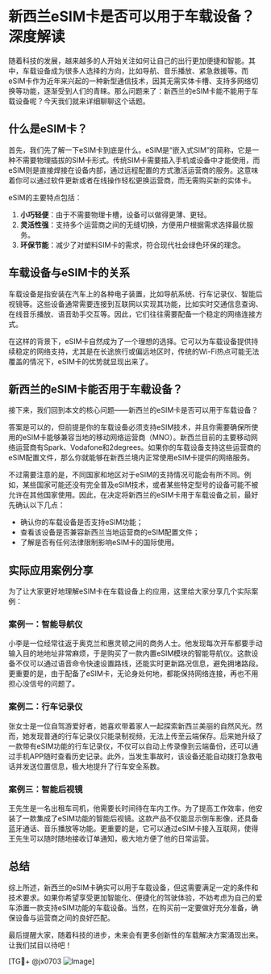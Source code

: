 # 新西兰eSIM卡是否可以用于车载设备？深度解读

随着科技的发展，越来越多的人开始关注如何让自己的出行更加便捷和智能。其中，车载设备成为很多人选择的方向，比如导航、音乐播放、紧急救援等。而eSIM卡作为近年来兴起的一种新型通信技术，因其无需实体卡槽、支持多网络切换等功能，逐渐受到人们的青睐。那么问题来了：新西兰的eSIM卡能不能用于车载设备呢？今天我们就来详细聊聊这个话题。

## 什么是eSIM卡？

首先，我们先了解一下eSIM卡到底是什么。eSIM是“嵌入式SIM”的简称，它是一种不需要物理插拔的SIM卡形式。传统SIM卡需要插入手机或设备中才能使用，而eSIM则是直接焊接在设备内部，通过远程配置的方式激活运营商的服务。这意味着你可以通过软件更新或者在线操作轻松更换运营商，而无需购买新的实体卡。

eSIM的主要特点包括：

1. **小巧轻便**：由于不需要物理卡槽，设备可以做得更薄、更轻。
2. **灵活性强**：支持多个运营商之间的无缝切换，方便用户根据需求选择最优服务。
3. **环保节能**：减少了对塑料SIM卡的需求，符合现代社会绿色环保的理念。

## 车载设备与eSIM卡的关系

车载设备是指安装在汽车上的各种电子装置，比如导航系统、行车记录仪、智能后视镜等。这些设备通常需要连接到互联网以实现其功能，比如实时交通信息查询、在线音乐播放、语音助手交互等。因此，它们往往需要配备一个稳定的网络连接方式。

在这样的背景下，eSIM卡自然成为了一个理想的选择。它可以为车载设备提供持续稳定的网络支持，尤其是在长途旅行或偏远地区时，传统的Wi-Fi热点可能无法覆盖的情况下，eSIM卡的优势就显现出来了。

## 新西兰的eSIM卡能否用于车载设备？

接下来，我们回到本文的核心问题——新西兰的eSIM卡是否可以用于车载设备？

答案是可以的，但前提是你的车载设备必须支持eSIM技术，并且你需要确保所使用的eSIM卡能够兼容当地的移动网络运营商（MNO）。新西兰目前的主要移动网络运营商有Spark、Vodafone和2degrees。如果你的车载设备支持这些运营商的eSIM配置文件，那么你就能够在新西兰境内正常使用eSIM卡提供的网络服务。

不过需要注意的是，不同国家和地区对于eSIM的支持情况可能会有所不同。例如，某些国家可能还没有完全普及eSIM技术，或者某些特定型号的设备可能不被允许在其他国家使用。因此，在决定将新西兰的eSIM卡用于车载设备之前，最好先确认以下几点：

- 确认你的车载设备是否支持eSIM功能；
- 查看该设备是否兼容新西兰当地运营商的eSIM配置文件；
- 了解是否有任何法律限制影响eSIM卡的国际使用。

## 实际应用案例分享

为了让大家更好地理解eSIM卡在车载设备上的应用，这里给大家分享几个实际案例：

### 案例一：智能导航仪

小李是一位经常往返于奥克兰和惠灵顿之间的商务人士。他发现每次开车都要手动输入目的地地址非常麻烦，于是购买了一款内置eSIM模块的智能导航仪。这款设备不仅可以通过语音命令快速设置路线，还能实时更新路况信息，避免拥堵路段。更重要的是，由于配备了eSIM卡，无论身处何地，都能保持网络连接，再也不用担心没信号的问题了。

### 案例二：行车记录仪

张女士是一位自驾游爱好者，她喜欢带着家人一起探索新西兰美丽的自然风光。然而，她发现普通的行车记录仪只能录制视频，无法上传至云端保存。后来她升级了一款带有eSIM功能的行车记录仪，不仅可以自动上传录像到云端备份，还可以通过手机APP随时查看历史记录。此外，当发生事故时，该设备还能自动拨打急救电话并发送位置信息，极大地提升了行车安全系数。

### 案例三：智能后视镜

王先生是一名出租车司机，他需要长时间待在车内工作。为了提高工作效率，他安装了一款集成了eSIM功能的智能后视镜。这款产品不仅能显示倒车影像，还具备蓝牙通话、音乐播放等功能。更重要的是，它可以通过eSIM卡接入互联网，使得王先生可以随时随地接收订单通知，极大地方便了他的日常运营。

## 总结

综上所述，新西兰的eSIM卡确实可以用于车载设备，但这需要满足一定的条件和技术要求。如果你希望享受更加智能化、便捷化的驾驶体验，不妨考虑为自己的爱车添置一款支持eSIM功能的车载设备。当然，在购买前一定要做好充分准备，确保设备与运营商之间的良好匹配。

最后提醒大家，随着科技的进步，未来会有更多创新性的车载解决方案涌现出来。让我们拭目以待吧！

[TG💪+ @jx0703 ![Image](https://github.com/user-attachments/assets/dbca1d08-cadb-493c-b0ec-ad6f7a83f270)]
